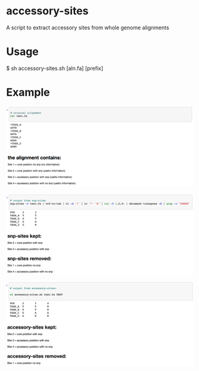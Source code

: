 # accessory-sites
A script to extract accessory sites from whole genome alignments

# Usage
$ sh accessory-sites.sh [aln.fa] [prefix]

# Example

![alt text](https://github.com/abuultjens/accessory-sites/blob/master/aln-new.png)






![alt text](https://github.com/abuultjens/accessory-sites/blob/master/snp-sites.png)



![alt text](https://github.com/abuultjens/accessory-sites/blob/master/accessory.png)






